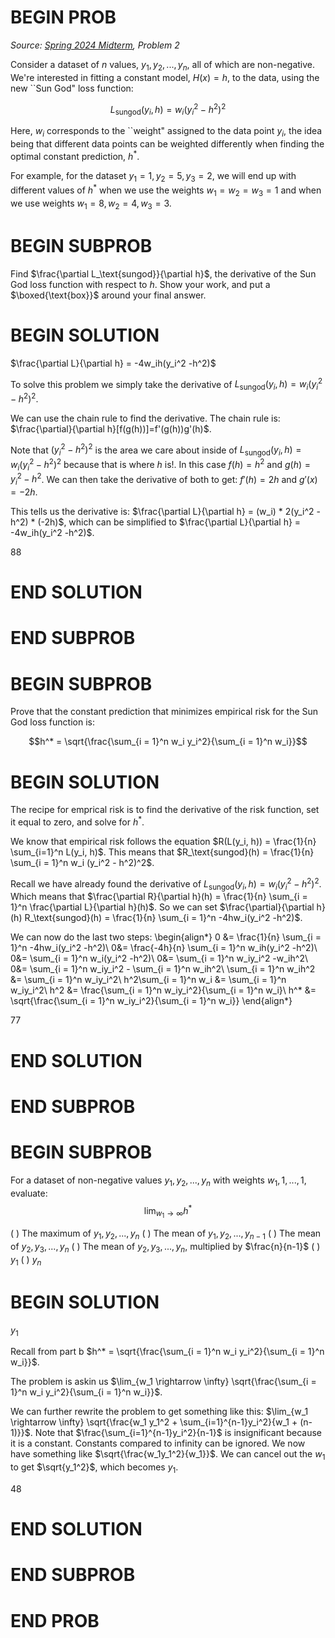 # BEGIN PROB

<i>Source: [Spring 2024 Midterm](../sp24-midterm/index.html), Problem 2</i>

Consider a dataset of $n$ values, $y_1, y_2, ..., y_n$, all of which are non-negative. We're interested in fitting a constant model, $H(x) = h$, to the data, using the new ``Sun God" loss function:

$$L_\text{sungod}(y_i, h) = w_i \left( y_i^2 - h^2  \right)^2$$

Here, $w_i$ corresponds to the ``weight" assigned to the data point $y_i$, the idea being that different data points can be weighted differently when finding the optimal constant prediction, $h^*$.

For example, for the dataset $y_1 = 1, y_2 = 5, y_3 = 2$, we will end up with different values of $h^*$ when we use the weights $w_1 = w_2 = w_3 = 1$ and when we use weights $w_1 = 8, w_2 = 4, w_3 = 3$.

# BEGIN SUBPROB

Find $\frac{\partial L_\text{sungod}}{\partial h}$, the derivative of the Sun God loss function with respect to $h$. Show your work, and put a $\boxed{\text{box}}$ around your final answer.

# BEGIN SOLUTION

$\frac{\partial L}{\partial h} = -4w_ih(y_i^2 -h^2)$

To solve this problem we simply take the derivative of $L_\text{sungod}(y_i, h) = w_i( y_i^2 - h^2 )^2$.

We can use the chain rule to find the derivative. The chain rule is: $\frac{\partial}{\partial h}[f(g(h))]=f'(g(h))g'(h)$.

Note that $(y_i^2 -h^2)^2$ is the area we care about inside of $L_\text{sungod}(y_i, h) = w_i( y_i^2 - h^2 )^2$ because that is where $h$ is!. In this case $f(h) = h^2$ and $g(h) = y_i^2 - h^2$. We can then take the derivative of both to get: $f'(h) = 2h$ and $g'(x) = -2h$.

This tells us the derivative is: $\frac{\partial L}{\partial h} = (w_i) * 2(y_i^2 -h^2) * (-2h)$, which can be simplified to $\frac{\partial L}{\partial h} = -4w_ih(y_i^2 -h^2)$.

<average>88</average>

# END SOLUTION

# END SUBPROB

# BEGIN SUBPROB

Prove that the constant prediction that minimizes empirical risk for the Sun God loss function is:

$$h^* = \sqrt{\frac{\sum_{i = 1}^n w_i y_i^2}{\sum_{i = 1}^n w_i}}$$

# BEGIN SOLUTION

The recipe for emprical risk is to find the derivative of the risk function, set it equal to zero, and solve for $h^*$.

We know that empirical risk follows the equation $R(L(y_i, h)) = \frac{1}{n} \sum_{i=1}^n L(y_i, h)$. This means that $R_\text{sungod}(h) = \frac{1}{n} \sum_{i = 1}^n w_i (y_i^2 - h^2)^2$.

Recall we have already found the derivative of $L_\text{sungod}(y_i, h) = w_i ( y_i^2 - h^2)^2$. Which means that $\frac{\partial R}{\partial h}(h) = \frac{1}{n} \sum_{i = 1}^n \frac{\partial L}{\partial h}(h)$. So we can set $\frac{\partial}{\partial h}(h) R_\text{sungod}(h) = \frac{1}{n} \sum_{i = 1}^n -4hw_i(y_i^2 -h^2)$.

We can now do the last two steps:
\begin{align*}
0 &= \frac{1}{n} \sum_{i = 1}^n -4hw_i(y_i^2 -h^2)\\
0&= \frac{-4h}{n} \sum_{i = 1}^n w_ih(y_i^2 -h^2)\\
0&= \sum_{i = 1}^n w_i(y_i^2 -h^2)\\
0&= \sum_{i = 1}^n w_iy_i^2 -w_ih^2\\
0&= \sum_{i = 1}^n w_iy_i^2 - \sum_{i = 1}^n w_ih^2\\
\sum_{i = 1}^n w_ih^2 &= \sum_{i = 1}^n w_iy_i^2\\
h^2\sum_{i = 1}^n w_i &= \sum_{i = 1}^n w_iy_i^2\\
h^2 &= \frac{\sum_{i = 1}^n w_iy_i^2}{\sum_{i = 1}^n w_i}\\
h^* &= \sqrt{\frac{\sum_{i = 1}^n w_iy_i^2}{\sum_{i = 1}^n w_i}}
\end{align*}

<average>77</average>

# END SOLUTION

# END SUBPROB

# BEGIN SUBPROB

For a dataset of non-negative values $y_1, y_2, ..., y_n$ with weights $w_1, 1, ..., 1$, evaluate: $$\displaystyle \lim_{w_1 \rightarrow \infty} h^*$$

( ) The maximum of $y_1, y_2, ..., y_n$
( ) The mean of $y_1, y_2, ..., y_{n-1}$
( ) The mean of $y_2, y_3, ..., y_n$
( ) The mean of $y_2, y_3, ..., y_n$, multiplied by $\frac{n}{n-1}$
( ) $y_1$
( ) $y_n$

# BEGIN SOLUTION

$y_1$

Recall from part b $h^* = \sqrt{\frac{\sum_{i = 1}^n w_i y_i^2}{\sum_{i = 1}^n w_i}}$.

The problem is askin us $\lim_{w_1 \rightarrow \infty} \sqrt{\frac{\sum_{i = 1}^n w_i y_i^2}{\sum_{i = 1}^n w_i}}$.

We can further rewrite the problem to get something like this: $\lim_{w_1 \rightarrow \infty} \sqrt{\frac{w_1 y_1^2 + \sum_{i=1}^{n-1}y_i^2}{w_1 + (n-1)}}$. Note that $\frac{\sum_{i=1}^{n-1}y_i^2}{n-1}$ is insignificant because it is a constant. Constants compared to infinity can be ignored. We now have something like $\sqrt{\frac{w_1y_1^2}{w_1}}$. We can cancel out the $w_1$ to get $\sqrt{y_1^2}$, which becomes $y_1$.

<average>48</average>

# END SOLUTION

# END SUBPROB

# END PROB